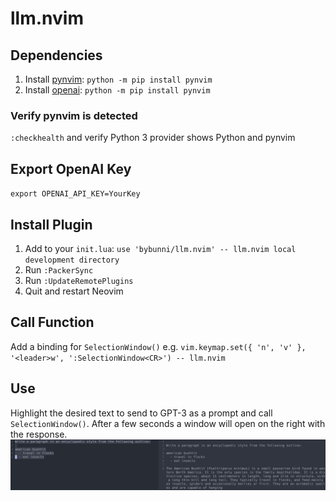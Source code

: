 # llm.nvim

## Dependencies
1. Install [pynvim](https://github.com/neovim/pynvim): `python -m pip install pynvim`
2. Install [openai](https://github.com/openai/openai-python): `python -m pip install pynvim`
### Verify pynvim is detected
`:checkhealth` and verify Python 3 provider shows Python and pynvim

## Export OpenAI Key
`export OPENAI_API_KEY=YourKey`

## Install Plugin
1. Add to your `init.lua`: `use 'bybunni/llm.nvim' -- llm.nvim local development directory`
2. Run `:PackerSync`
3. Run `:UpdateRemotePlugins`
4. Quit and restart Neovim

## Call Function
Add a binding for `SelectionWindow()` e.g.
`vim.keymap.set({ 'n', 'v' }, '<leader>w', ':SelectionWindow<CR>') -- llm.nvim`

## Use
Highlight the desired text to send to GPT-3 as a prompt and call
`SelectionWindow()`. After a few seconds a window will open on the right with
the response.
![Screenshot](images/window.jpg)
